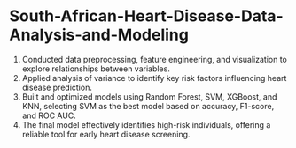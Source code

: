 # South-African-Heart-Disease-Data-Analysis-and-Modeling

1. Conducted data preprocessing, feature engineering, and visualization to explore relationships between variables.
2. Applied analysis of variance to identify key risk factors influencing heart disease prediction.
3. Built and optimized models using Random Forest, SVM, XGBoost, and KNN, selecting SVM as the best model based on accuracy, F1-score, and ROC AUC.
4. The final model effectively identifies high-risk individuals, offering a reliable tool for early heart disease screening.
